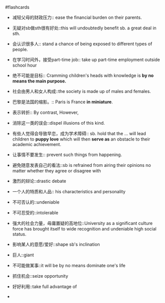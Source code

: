 #flashcards 

- 减轻父母的财政压力:: ease the financial burden on their parents.
<!--SR:!2024-10-27,20,224-->
- 无疑对sb做sth很有好处::this will undoubtedly benefit sb. a great deal in sth.
<!--SR:!2024-12-07,61,223-->
- 会认识很多人:: stand a chance of being exposed to different types of people.
<!--SR:!2025-01-10,94,244-->
- 在学习时间外，接受part-time job:: take up part-time employment outside school hour
<!--SR:!2024-10-31,23,204-->
- 绝不可能是目标:: Cramming children's heads with knowledge is **by no means the main purpose.**
<!--SR:!2024-09-29,90,244-->
- 社会由男人和女人构成::the society is made up of males and females.
<!--SR:!2025-01-05,109,244-->
- 巴黎是法国的缩影。:: Paris is France **in miniature**.
<!--SR:!2024-10-14,10,204-->
- 表示转折:: By contrast, However,
<!--SR:!2025-01-14,102,224-->
- 消除这一类的误会::dispel illusions of this kind.
<!--SR:!2024-10-17,8,167-->
- 有些人觉得会导致早恋，成为学术障碍:: sb. hold that the ... will lead children to **puppy love** which will then **serve as** an obstacle to their academic achievement.
<!--SR:!2024-10-23,16,224-->
- 让事情不要发生:: prevent such things from happening.
<!--SR:!2024-11-07,30,204-->
- 避免随意发表自己的看法::sb is refrained from airing their opinions no matter whether they agree or disagree with
<!--SR:!2024-10-20,11,184-->
- 激烈的辩论::drastic debate
<!--SR:!2024-10-30,22,224-->
- 一个人的特质和人品:: his characteristics and personality
<!--SR:!2024-10-30,22,224-->
- 不可否认的::undeniable
<!--SR:!2024-11-21,45,224-->
- 不可忍受的::intolerable
<!--SR:!2025-01-16,101,244-->
- 强大的社会力量，毋庸置疑的高地位::University as a significant culture force has brought itself to wide recognition and undeniable high social status.
<!--SR:!2025-01-23,108,244-->
- 影响某人的意愿/爱好::shape sb's inclination
<!--SR:!2024-10-18,14,204-->
- 巨人::giant
<!--SR:!2025-05-24,228,244-->
- 不可能做某事::it will be by no means dominate one's life
<!--SR:!2025-01-02,86,244-->
- 抓住机会::seize opportunity
<!--SR:!2025-04-18,193,244-->
- 好好利用::take full advantage of
<!--SR:!2025-01-05,89,244-->
- 